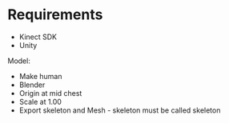 # Requirements

- Kinect SDK
- Unity

Model:
- Make human
- Blender
- Origin at mid chest
- Scale at 1.00
- Export skeleton and Mesh - skeleton must be called skeleton